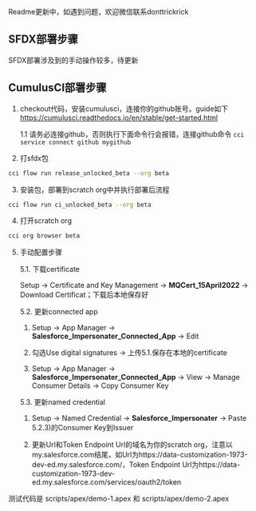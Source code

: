 Readme更新中，如遇到问题，欢迎微信联系donttrickrick


## SFDX部署步骤

SFDX部署涉及到的手动操作较多，待更新


## CumulusCI部署步骤

1. checkout代码，安装cumulusci，连接你的github账号。guide如下 https://cumulusci.readthedocs.io/en/stable/get-started.html    
    
    1.1 请务必连接github，否则执行下面命令行会报错，连接github命令 `cci service connect github mygithub`
    
2. 打sfdx包
```bash
cci flow run release_unlocked_beta --org beta
```
3. 安装包，部署到scratch org中并执行部署后流程
```bash
cci flow run ci_unlocked_beta --org beta
```
4. 打开scratch org
```bash
cci org browser beta
```
5. 手动配置步骤

    5.1. 下载certificate
    
      Setup -> Certificate and Key Management -> **MQCert_15April2022** -> Download Certificat；下载后本地保存好
      
    5.2. 更新connected app
      
      1) Setup -> App Manager -> **Salesforce_Impersonater_Connected_App** -> Edit
      
      2) 勾选Use digital signatures -> 上传5.1.保存在本地的certificate
      
      3) Setup -> App Manager -> **Salesforce_Impersonater_Connected_App** -> View -> Manage Consumer Details -> Copy Consumer Key
    
    5.3. 更新named credential
    
      1) Setup -> Named Credential -> **Salesforce_Impersonater** -> Paste 5.2.3)的Consumer Key到Issuer

      2) 更新Url和Token Endpoint Url的域名为你的scratch org，注意以my.salesforce.com结尾，如Url为https://data-customization-1973-dev-ed.my.salesforce.com/，Token Endpoint Url为https://data-customization-1973-dev-ed.my.salesforce.com/services/oauth2/token
      

测试代码是 scripts/apex/demo-1.apex 和 scripts/apex/demo-2.apex
